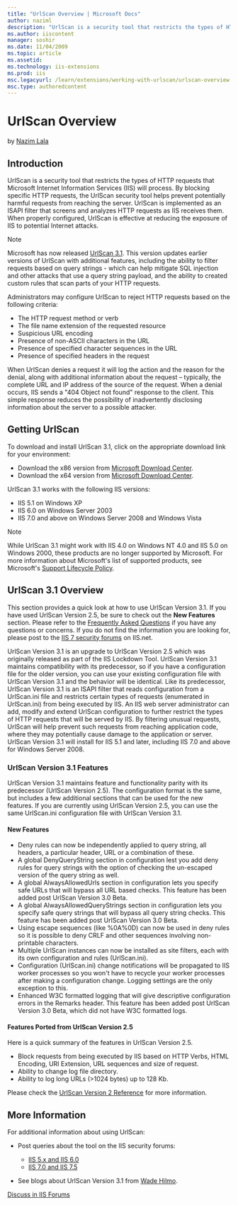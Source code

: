```yaml
---
title: "UrlScan Overview | Microsoft Docs"
author: naziml
description: "UrlScan is a security tool that restricts the types of HTTP requests that Microsoft Internet Information Services (IIS) will process. By blocking specific HT..."
ms.author: iiscontent
manager: soshir
ms.date: 11/04/2009
ms.topic: article
ms.assetid: 
ms.technology: iis-extensions
ms.prod: iis
msc.legacyurl: /learn/extensions/working-with-urlscan/urlscan-overview
msc.type: authoredcontent
---
```

UrlScan Overview
====================
by [Nazim Lala](https://github.com/naziml)

## Introduction

UrlScan is a security tool that restricts the types of HTTP requests that Microsoft Internet Information Services (IIS) will process. By blocking specific HTTP requests, the UrlScan security tool helps prevent potentially harmful requests from reaching the server. UrlScan is implemented as an ISAPI filter that screens and analyzes HTTP requests as IIS receives them. When properly configured, UrlScan is effective at reducing the exposure of IIS to potential Internet attacks.

> [!NOTE]
> Microsoft has now released [UrlScan 3.1](urlscan-3-reference.md). This version updates earlier versions of UrlScan with additional features, including the ability to filter requests based on query strings - which can help mitigate SQL injection and other attacks that use a query string payload, and the ability to created custom rules that scan parts of your HTTP requests.

Administrators may configure UrlScan to reject HTTP requests based on the following criteria:

- The HTTP request method or verb
- The file name extension of the requested resource
- Suspicious URL encoding
- Presence of non-ASCII characters in the URL
- Presence of specified character sequences in the URL
- Presence of specified headers in the request

When UrlScan denies a request it will log the action and the reason for the denial, along with additional information about the request – typically, the complete URL and IP address of the source of the request. When a denial occurs, IIS sends a "404 Object not found" response to the client. This simple response reduces the possibility of inadvertently disclosing information about the server to a possible attacker.

## Getting UrlScan

To download and install UrlScan 3.1, click on the appropriate download link for your environment:

- Download the x86 version from [Microsoft Download Center](https://www.iis.net/downloads/microsoft/urlscan).
- Download the x64 version from [Microsoft Download Center](https://www.iis.net/downloads/microsoft/urlscan).

UrlScan 3.1 works with the following IIS versions:

- IIS 5.1 on Windows XP
- IIS 6.0 on Windows Server 2003
- IIS 7.0 and above on Windows Server 2008 and Windows Vista

> [!NOTE]
> While UrlScan 3.1 might work with IIS 4.0 on Windows NT 4.0 and IIS 5.0 on Windows 2000, these products are no longer supported by Microsoft. For more information about Microsoft's list of supported products, see Microsoft's [Support Lifecycle Policy](https://support.microsoft.com/lifecycle/).

## UrlScan 3.1 Overview

This section provides a quick look at how to use UrlScan Version 3.1. If you have used UrlScan Version 2.5, be sure to check out the **New Features** section. Please refer to the [Frequently Asked Questions](index.md) if you have any questions or concerns. If you do not find the information you are looking for, please post to the [IIS 7 security forums](https://forums.iis.net/1043.aspx) on IIS.net.

UrlScan Version 3.1 is an upgrade to UrlScan Version 2.5 which was originally released as part of the IIS Lockdown Tool. UrlScan Version 3.1 maintains compatibility with its predecessor, so if you have a configuration file for the older version, you can use your existing configuration file with UrlScan Version 3.1 and the behavior will be identical. Like its predecessor, UrlScan Version 3.1 is an ISAPI filter that reads configuration from a UrlScan.ini file and restricts certain types of requests (enumerated in UrlScan.ini) from being executed by IIS. An IIS web server administrator can add, modify and extend UrlScan configuration to further restrict the types of HTTP requests that will be served by IIS. By filtering unusual requests, UrlScan will help prevent such requests from reaching application code, where they may potentially cause damage to the application or server. UrlScan Version 3.1 will install for IIS 5.1 and later, including IIS 7.0 and above for Windows Server 2008.

### UrlScan Version 3.1 Features

UrlScan Version 3.1 maintains feature and functionality parity with its predecessor (UrlScan Version 2.5). The configuration format is the same, but includes a few additional sections that can be used for the new features. If you are currently using UrlScan Version 2.5, you can use the same UrlScan.ini configuration file with UrlScan Version 3.1.

#### New Features

- Deny rules can now be independently applied to query string, all headers, a particular header, URL or a combination of these.
- A global DenyQueryString section in configuration lest you add deny rules for query strings with the option of checking the un-escaped version of the query string as well.
- A global AlwaysAllowedUrls section in configuration lets you specify safe URLs that will bypass all URL based checks. This feature has been added post UrlScan Version 3.0 Beta.
- A global AlwaysAllowedQueryStrings section in configuration lets you specify safe query strings that will bypass all query string checks. This feature has been added post UrlScan Version 3.0 Beta.
- Using escape sequences (like %0A%0D) can now be used in deny rules so it is possible to deny CRLF and other sequences involving non-printable characters.
- Multiple UrlScan instances can now be installed as site filters, each with its own configuration and rules (UrlScan.ini).
- Configuration (UrlScan.ini) change notifications will be propagated to IIS worker processes so you won't have to recycle your worker processes after making a configuration change. Logging settings are the only exception to this.
- Enhanced W3C formatted logging that will give descriptive configuration errors in the Remarks header. This feature has been added post UrlScan Version 3.0 Beta, which did not have W3C formatted logs.

#### Features Ported from UrlScan Version 2.5

Here is a quick summary of the features in UrlScan Version 2.5.

- Block requests from being executed by IIS based on HTTP Verbs, HTML Encoding, URI Extension, URL sequences and size of request.
- Ability to change log file directory.
- Ability to log long URLs (&gt;1024 bytes) up to 128 Kb.

Please check the [UrlScan Version 2 Reference](urlscan-2-reference.md) for more information.

## More Information

For additional information about using UrlScan:

- Post queries about the tool on the IIS security forums: 

    - [IIS 5.x and IIS 6.0](https://forums.iis.net/1031.aspx)
    - [IIS 7.0 and IIS 7.5](https://forums.iis.net/1043.aspx)
- See blogs about UrlScan Version 3.1 from [Wade Hilmo](https://blogs.iis.net/wadeh/archive/2008/10/31/UrlScan-3-1.aspx).
  
  
[Discuss in IIS Forums](https://forums.iis.net/1043.aspx)